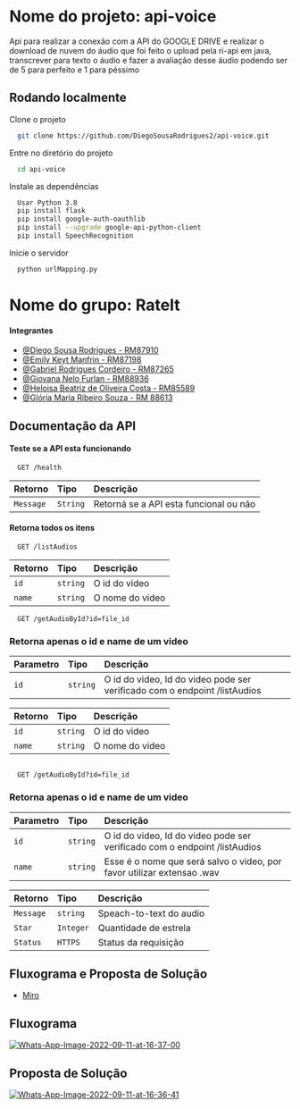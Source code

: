 
# Nome do projeto: api-voice

Api para realizar a conexão com a API do GOOGLE DRIVE e realizar o download de nuvem do áudio que foi feito o upload pela ri-api em java, transcrever para texto o áudio e fazer a avaliação desse áudio podendo ser de 5 para perfeito e 1 para péssimo

## Rodando localmente

Clone o projeto

```bash
  git clone https://github.com/DiegoSousaRodrigues2/api-voice.git
```

Entre no diretório do projeto

```bash
  cd api-voice
```

Instale as dependências

```bash
  Usar Python 3.8
  pip install flask
  pip install google-auth-oauthlib
  pip install --upgrade google-api-python-client
  pip install SpeechRecognition
```

Inicie o servidor

```bash
  python urlMapping.py
```


# Nome do grupo: RateIt
#### Integrantes

- [@Diego Sousa Rodrigues - RM87910](https://www.github.com/DiegoSousaRodrigues2)
- [@Emily Keyt Manfrin - RM87198](https://www.github.com/octokatherine)
- [@Gabriel Rodrigues Cordeiro - RM87265](https://github.com/GabrielCordeiro2412)
- [@Giovana Nelo Furlan - RM88936](https://www.github.com/octokatherine)
- [@Heloisa Beatriz de Oliveira Costa - RM85589](https://www.github.com/Helloisa22)
- [@Glória Maria Ribeiro Souza - RM 88613](https://www.github.com/octokatherine)


## Documentação da API
#### Teste se a API esta funcionando

```http
  GET /health
```

| Retorno   | Tipo       | Descrição                           |
| :---------- | :--------- | :---------------------------------- |
| `Message` | `String` | Retorná se a API esta funcional ou não |

#### Retorna todos os itens

```http
  GET /listAudios
```

| Retorno   | Tipo       | Descrição                                   |
| :---------- | :--------- | :------------------------------------------ |
| `id`      | `string` | O id do video |
| `name`    | `string` | O nome do video |


```http
  GET /getAudioById?id=file_id
```
### Retorna apenas o id e name de um video


| Parametro   | Tipo       | Descrição                                   |
| :---------- | :--------- | :------------------------------------------ |
| `id`        | `string`   | O id do video, Id do video pode ser verificado com o endpoint /listAudios |

| Retorno   | Tipo       | Descrição                                   |
| :---------- | :--------- | :------------------------------------------ |
| `id`      | `string` | O id do video |
| `name`    | `string` | O nome do video |


```http![image](https://user-images.githubusercontent.com/80047822/189547513-bfa67dc9-7348-4e29-a25d-58be87294c77.png)

  GET /getAudioById?id=file_id
```
### Retorna apenas o id e name de um video


| Parametro   | Tipo       | Descrição                                   |
| :---------- | :--------- | :------------------------------------------ |
| `id`        | `string`   | O id do video, Id do video pode ser verificado com o endpoint /listAudios |
| `name`      | `string`   | Esse é o nome que será salvo o video, por favor utilizar extensao .wav    |


| Retorno   | Tipo       | Descrição                                   |
| :---------- | :--------- | :------------------------------------------ |
| `Message` | `string`  | Speach-to-text do audio  |
| `Star`    | `Integer` | Quantidade de estrela |
| `Status`  | `HTTPS`   | Status da requisição |

## Fluxograma e Proposta de Solução

 - [Miro](https://miro.com/app/board/uXjVPbhgzVs=/)



## Fluxograma

<a href="https://ibb.co/kG8GLp0"><img src="https://i.ibb.co/Cw7wjqv/Whats-App-Image-2022-09-11-at-16-37-00.jpg" alt="Whats-App-Image-2022-09-11-at-16-37-00" border="0"/></a>

## Proposta de Solução

<a href="https://ibb.co/wwpVtCM"><img src="https://i.ibb.co/qWmK69k/Whats-App-Image-2022-09-11-at-16-36-41.jpg" alt="Whats-App-Image-2022-09-11-at-16-36-41" border="0"/>
</a>
